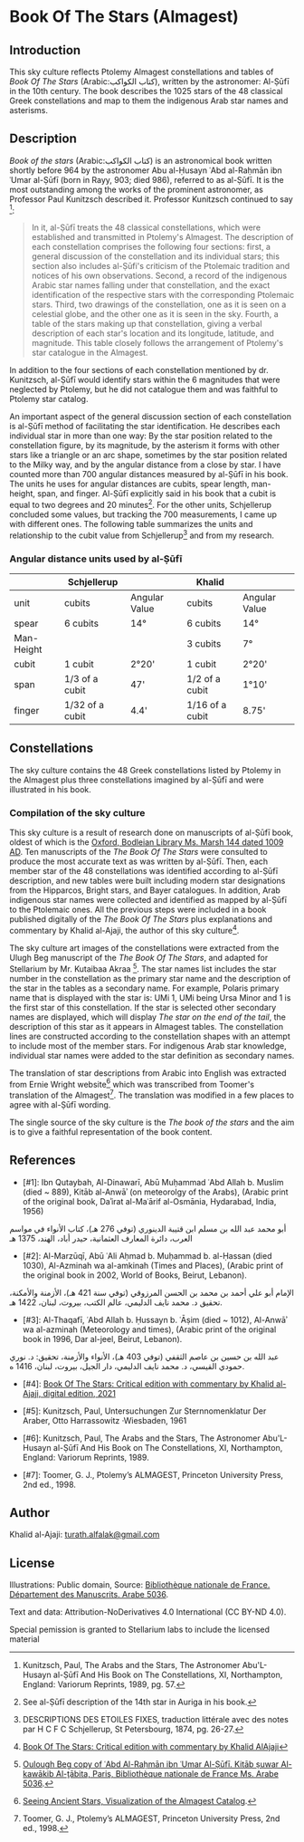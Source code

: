 # Book Of The Stars (Almagest)

## Introduction
This sky culture reflects Ptolemy Almagest constellations and tables of _Book Of The Stars_ (Arabic:كتاب الكواكب), written by the astronomer: Al-Ṣūfī in the 10th century. The book describes the 1025 stars of the 48 classical Greek constellations and map to them the indigenous Arab star names and asterisms.

## Description
_Book of the stars_ (Arabic:كتاب الكواكب) is an astronomical book written shortly before 964 by the astronomer Abu al-Ḥusayn ʿAbd al-Raḥmān ibn ʿUmar al-Ṣūfī (born in Rayy, 903; died 986), referred to as al-Ṣūfī. It is the most outstanding among the works of the prominent astronomer, as Professor Paul Kunitzsch described it. Professor Kunitzsch continued to say  [^1]:
>In it, al-Ṣūfī treats the 48 classical constellations, which were established and transmitted in Ptolemy's Almagest. The description of each constellation comprises the following four sections: first, a general discussion of the constellation and its individual stars; this section also includes al-Ṣūfi's criticism of the Ptolemaic tradition and notices of his own observations. Second, a record of the indigenous Arabic star names falling under that constellation, and the exact identification of the respective stars with the corresponding Ptolemaic stars. Third, two drawings of the constellation, one as it is seen on a celestial globe, and the other one as it is seen in the sky. Fourth, a table of the stars making up that constellation, giving a verbal description of each star's location and its longitude, latitude, and magnitude. This table closely follows the arrangement of Ptolemy's star catalogue in the Almagest.

In addition to the four sections of each constellation mentioned by dr. Kunitzsch, al-Ṣūfī would identify stars within the 6 magnitudes that were neglected by Ptolemy, but he did not catalogue them and was faithful to Ptolemy star catalog.

An important aspect of the general discussion section of each constellation is al-Ṣūfī method of facilitating the star identification. He describes each individual star in more than one way: By the star position related to the constellation figure, by its magnitude, by the asterism it forms with other stars like a triangle or an arc shape, sometimes by the star position related to the Milky way, and by the angular distance from a close by star. I have counted more than 700 angular distances measured by al-Ṣūfī in his book. The units he uses for angular distances are cubits, spear length, man-height, span, and finger. Al-Ṣūfī explicitly said in his book that a cubit is equal to two degrees and 20 minutes[^2]. For the other units, Schjellerup concluded some values, but tracking the 700 measurements, I came up with different ones. The following table summarizes the units and relationship to the cubit value from Schjellerup[^3] and from my research.

### Angular distance units used by al-Ṣūfī

|   |Schjellerup||Khalid|| 
|----|------|------|-------------|-------------|
|unit|cubits|Angular Value|cubits|Angular Value|
|spear|6 cubits|14°|6 cubits|14°|
|Man-Height|||3 cubits|7°|
|cubit|1 cubit|2°20'|1 cubit|2°20'|
|span|1/3 of a cubit|47'|1/2 of a cubit|1°10'|
|finger|1/32 of a cubit|4.4'|1/16 of a cubit|8.75'|

## Constellations
The sky culture contains the 48 Greek constellations listed by Ptolemy in the Almagest plus three constellations imagined by al-Ṣūfī and were illustrated in his book.

### Compilation of the sky culture

This sky culture is a result of research done on manuscripts of al-Ṣūfī book, oldest of which is the [Oxford, Bodleian Library Ms. Marsh 144 dated 1009 AD](https://iiif.bodleian.ox.ac.uk/iiif/viewer/c1caa84c-f6d2-483f-9eb4-2439cccdc801#?c=0&m=0&s=0&cv=25&r=0&xywh=-4815%2C-378%2C14782%2C7535).
Ten manuscripts of the _The Book Of The Stars_ were consulted to produce the most accurate text as was written by al-Ṣūfī. Then, each member star of the 48 constellations was identified according to al-Ṣūfī description, and new tables were built including modern star designations from the Hipparcos, Bright stars, and Bayer catalogues. In addition, Arab indigenous star names were collected and identified as mapped by al-Ṣūfī to the Ptolemaic ones. All the previous steps were included in a book published digitally of the _The Book Of The Stars_ plus explanations and commentary by Khalid al-Ajaji, the author of this sky culture[^4].

The sky culture art images of the constellations were extracted from the Ulugh Beg manuscript of the _The Book Of The Stars_, and adapted for Stellarium by Mr. Kutaibaa Akraa [^5]. The star names list includes the star number in the constellation as the primary star name and the description of the star in the tables as a secondary name. For example, Polaris primary name that is displayed with the star is: UMi 1, UMi being Ursa Minor and 1 is the first star of this constellation. If the star is selected other secondary names are displayed, which will display _The star on the end of the tail_, the description of this star as it appears in Almagest tables. The constellation lines are constructed according to the constellation shapes with an attempt to include most of the member stars. For indigenous Arab star knowledge, individual star names were added to the star definition as secondary names.

The translation of star descriptions from Arabic into English was extracted from Ernie Wright website[^6] which was transcribed from Toomer's translation of the Almagest[^7]. The translation was modified in a few places to agree with al-Ṣūfī wording.

The single source of the sky culture is the _The book of the stars_ and the aim is to give a faithful representation of the book content.

## References
- [#1]: Ibn Qutaybah, Al-Dinawarī, Abū Muḥammad ʿAbd Allah b. Muslim (died ~ 889), Kitāb al-Anwāʾ (on meteorolgy of the Arabs), (Arabic print of the original book, Daʾirat al-Maʿārif al-Osmānia, Hydarabad, India, 1956)

أبو محمد عبد الله بن مسلم ابن قتيبة الدينوري (توفي 276 هـ)، كتاب الأنواء في مواسم العرب، دائرة المعارف العثمانية، حيدر أباد، الهند، 1375 هـ

- [#2]: Al-Marzūqī, Abū ʿAli Aḥmad b. Muḥammad b. al-Ḥassan (died 1030), Al-Azminah wa al-amkinah (Times and Places), (Arabic print of the original book in 2002, World of Books, Beirut, Lebanon).

الإمام أبو علي أحمد بن محمد بن الحسن المرزوقي (توفي سنة 421 هـ)، الأزمنة والأمكنة، تحقيق د. محمد نايف الدليمي، عالم الكتب، بيروت، لبنان، 1422 هـ.

- [#3]: Al-Thaqafī, ʿAbd Allah b. Ḥussayn b. ʿĀṣim (died ~ 1012), Al-Anwāʾ wa al-azminah (Meteorology and times), (Arabic print of the original book in 1996, Dar al-jeel, Beirut, Lebanon).

عبد الله بن حسين بن عاصم الثقفي (توفي 403 هـ)، الأنواء والأزمنة، تحقيق: د. نوري حمودي القيسي، د. محمد نايف الدليمي، دار الجيل، بيروت، لبنان، 1416 ه.

- [#4]: [Book Of The Stars: Critical edition with commentary by Khalid al-Ajaji, digital edition, 2021](https://drive.google.com/drive/folders/1s6JXzftwjMQ5rgZoGE3718EtBLBZtjzr?usp=sharing)

- [#5]: Kunitzsch, Paul, Untersuchungen Zur Sternnomenklatur Der Araber, Otto Harrassowitz ·Wiesbaden, 1961

- [#6]: Kunitzsch, Paul, The Arabs and the Stars, The Astronomer Abu'L-Husayn al-Ṣūfī And His Book on The Constellations, XI, Northampton, England: Variorum Reprints, 1989.

- [#7]: Toomer, G. J., Ptolemy’s ALMAGEST, Princeton University Press, 2nd ed., 1998.

## Author
Khalid al-Ajaji: turath.alfalak@gmail.com

## License
Illustrations: Public domain, Source: [Bibliothèque nationale de France. Département des Manuscrits. Arabe 5036](https://gallica.bnf.fr/ark:/12148/btv1b60006156.r=.langEN).

Text and data: Attribution-NoDerivatives 4.0 International (CC BY-ND 4.0).

Special pemission is granted to Stellarium labs to include the licensed material 

[^1]: Kunitzsch, Paul, The Arabs and the Stars, The Astronomer Abu'L-Husayn al-Ṣūfī And His Book on The Constellations, XI, Northampton, England: Variorum Reprints, 1989, pg. 57.

[^2]: See al-Ṣūfī description of the 14th star in Auriga in his book.

[^3]: DESCRIPTIONS DES ETOILES FIXES, traduction littérale avec des notes par H C F C Schjellerup, St Petersbourg, 1874, pg. 26-27.

[^4]: [Book Of The Stars: Critical edition with commentary by Khalid AlAjaji](https://drive.google.com/drive/folders/1s6JXzftwjMQ5rgZoGE3718EtBLBZtjzr?usp=sharing)

[^5]: [Oulough Beg copy of ʿAbd Al-Raḥmān ibn ʿUmar Al-Ṣūfī. Kitāb ṣuwar Al-kawākib Al-ṯābita, Paris, Bibliothèque nationale de France Ms. Arabe 5036](https://gallica.bnf.fr/ark:/12148/btv1b60006156.r=.langEN).

[^6]: [Seeing Ancient Stars, Visualization of the Almagest Catalog](http://www.etwright.org/astro/almagest.html#cat).

[^7]: Toomer, G. J., Ptolemy’s ALMAGEST, Princeton University Press, 2nd ed., 1998.

